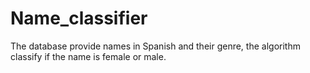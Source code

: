 # Name_classifier
The database provide names in Spanish and their genre, the algorithm classify if the name is female or male.
